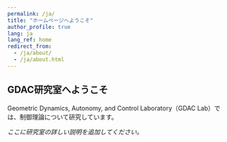 ```yaml
---
permalink: /ja/
title: "ホームページへようこそ"
author_profile: true
lang: ja
lang_ref: home
redirect_from: 
  - /ja/about/
  - /ja/about.html
---
```


## GDAC研究室へようこそ

Geometric Dynamics, Autonomy, and Control Laboratory（GDAC Lab）では、制御理論について研究しています。

*ここに研究室の詳しい説明を追加してください。*


